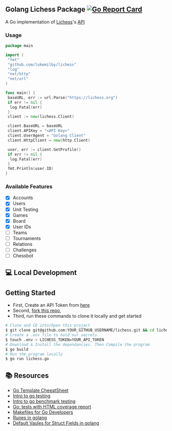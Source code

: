 ## Golang Lichess Package [![Go Report Card](https://goreportcard.com/badge/github.com/github.com/lukemilby/lichess)](https://goreportcard.com/report/github.com/github.com/lukemilby/lichess)

A Go implementation of [Lichess](https://lichess.org)'s [API](https://lichess.org/api)

### Usage

```go
package main

import (
 "fmt"
 "github.com/lukemilby/lichess"
 "log"
 "net/http"
 "net/url"
)

func main() {
 baseURL, err := url.Parse("https://lichess.org")
 if err != nil {
  log.Fatal(err)
 }
 client := new(lichess.Client)

 client.BaseURL = baseURL
 client.APIKey = "<API Key>"
 client.UserAgent = "Golang Client"
 client.HttpClient = new(http.Client)

 user, err := client.GetProfile()
 if err != nil {
  log.Fatal(err)
 }
 fmt.Println(user.ID)
}
```

### Available Features

- [x] Accounts
- [X] Users
- [X] Unit Testing
- [X] Games
- [X] Board
- [X] User IDs
- [ ] Teams
- [ ] Tournaments
- [ ] Relations
- [ ] Challenges
- [ ] Chessbot

## 💻 Local Development

## Getting Started

- First, Create an API Token from [here](https://lichess.org/account/oauth/token/create)
- Second, [fork this repo](https://github.com/lukemilby/lichess/fork),
- Third, run these commands to clone it locally and get started

```zsh
# Clone and CD into/Open this project
$ git clone git@github.com:YOUR_GITHUB_USERNAME/lichess.git && cd lichess
# Create a .env file to hold our secrets
$ touch .env > LICHESS_TOKEN=YOUR_API_TOKEN
# Download & Install the dependancies. Then Compile the program
$ go build
# Run the program locally
$ go run lichess.go
```

## 📚 Resources

- [Go Template CheeatSheet](https://curtisvermeeren.github.io/2017/09/14/Golang-Templates-Cheatsheet)
- [Intro to go testing](https://tutorialedge.net/golang/intro-testing-in-go/)
- [Intro to go benchmark testing](https://tutorialedge.net/golang/benchmarking-your-go-programs/)
- [Go: tests with HTML coverage report](https://kenanbek.medium.com/go-tests-with-html-coverage-report-f977da09552d)
- [Makefiles for Go Developers](https://tutorialedge.net/golang/makefiles-for-go-developers/)
- [Runes in golang](https://www.geeksforgeeks.org/rune-in-golang/)
- [Default Vaules for Struct Fields in golang](https://www.geeksforgeeks.org/how-to-assign-default-value-for-struct-field-in-golang/)
